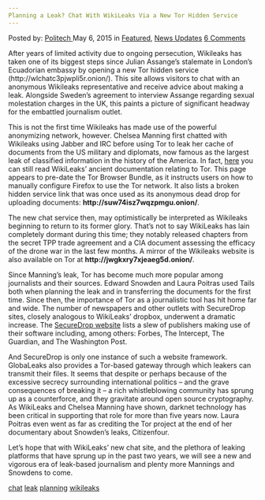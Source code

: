 ```yaml
---
Planning a Leak? Chat With WikiLeaks Via a New Tor Hidden Service
---
```

<article class="post-listing post-10067 post type-post status-publish format-standard has-post-thumbnail hentry  tag-chat tag-leak tag-planning  tag-wikileaks">
    <div class="post-inner">
        <span>Posted by: <a href="https://www.deepdotweb.com/author/politech/" title="">Politech </a></span>
    <span>May 6, 2015</span>
    <span>in <a href="https://www.deepdotweb.com/category/deepdot-news/" rel="category tag">Featured</a>, <a href="https://www.deepdotweb.com/category/news-updates/" rel="category tag">News Updates</a></span>
    <span><a href="https://www.deepdotweb.com/2015/05/06/planning-a-leak-chat-with-wikileaks-via-a-new-tor-hidden-service/#comments">6 Comments</a></span>
    </p>
    <div class="clear"></div>
    <div class="entry">
    <p>After years of limited activity due to ongoing persecution, Wikileaks has taken one of its biggest steps since Julian Assange&#8217;s stalemate in London&#8217;s Ecuadorian embassy by opening a new Tor hidden service (http://wlchatc3pjwpli5r.onion/). This site allows visitors to chat with an anonymous Wikileaks representative and receive advice about making a leak. Alongside Sweden&#8217;s agreement to interview Assange regarding sexual molestation charges in the UK, this paints a picture of significant headway for the embattled journalism outlet.</p>
    <p>This is not the first time Wikileaks has made use of the powerful anonymizing network, however. Chelsea Manning first chatted with Wikileaks using Jabber and IRC before using Tor to leak her cache of documents from the US military and diplomats, now famous as the largest leak of classified information in the history of the America. In fact, <a href="https://www.wikileaks.org/wiki/WikiLeaks:Tor">here</a> you can still read WikiLeaks&#8217; ancient documentation relating to Tor. This page appears to pre-date the Tor Browser Bundle, as it instructs users on how to manually configure Firefox to use the Tor network. It also lists a broken hidden service link that was once used as its anonymous dead drop for uploading documents: <strong>http://suw74isz7wqzpmgu.onion/</strong>.</p>
    <p>The new chat service then, may optimistically be interpreted as Wikileaks beginning to return to its former glory. That&#8217;s not to say WikiLeaks has lain completely dormant during this time; they notably released chapters from the secret TPP trade agreement and a CIA document assessing the efficacy of the drone war in the last few months. A mirror of the Wikileaks website is also available on Tor at <strong>http://jwgkxry7xjeaeg5d.onion/</strong>.</p>
    <p>Since Manning&#8217;s leak, Tor has become much more popular among journalists and their sources. Edward Snowden and Laura Poitras used Tails both when planning the leak and in transferring the documents for the first time. Since then, the importance of Tor as a journalistic tool has hit home far and wide. The number of newspapers and other outlets with SecureDrop sites, closely analogous to WikiLeaks&#8217; dropbox, underwent a dramatic increase. The <a href="https://securedrop.org/">SecureDrop website</a> lists a slew of publishers making use of their software including, among others: Forbes, The Intercept, The Guardian, and The Washington Post.</p>
    <p>And SecureDrop is only one instance of such a website framework. GlobaLeaks also provides a Tor-based gateway through which leakers can transmit their files. It seems that despite or perhaps because of the excessive secrecy surrounding international politics – and the grave consequences of breaking it – a rich whistleblowing community has sprung up as a counterforce, and they gravitate around open source cryptography. As WikiLeaks and Chelsea Manning have shown, darknet technology has been critical in supporting that role for more than five years now. Laura Poitras even went as far as crediting the Tor project at the end of her documentary about Snowden&#8217;s leaks, Citizenfour.</p>
    <p>Let&#8217;s hope that with WikiLeaks&#8217; new chat site, and the plethora of leaking platforms that have sprung up in the past two years, we will see a new and vigorous era of leak-based journalism and plenty more Mannings and Snowdens to come.</p>
    </div>
    <a href="https://www.deepdotweb.com/tag/chat/" rel="tag">chat</a>  <a href="https://www.deepdotweb.com/tag/leak/" rel="tag">leak</a> <a href="https://www.deepdotweb.com/tag/planning/" rel="tag">planning</a>  <a href="https://www.deepdotweb.com/tag/wikileaks/" rel="tag">wikileaks</a></span> <span style="display:none" class="updated">2015-05-06</span>
    <div style="display:none" class="vcard author" itemprop="author" itemscope itemtype="http://schema.org/Person"><strong class="fn" itemprop="name"><a href="https://www.deepdotweb.com/author/politech/" title="Posts by Politech" rel="author">Politech</a></strong></div>
    
